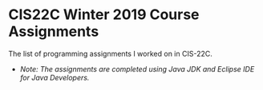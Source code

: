 # CIS22C Winter 2019 Course Assignments
The list of programming assignments I worked on in CIS-22C. 
  - *Note: The assignments are completed using Java JDK and Eclipse IDE for Java Developers.*

